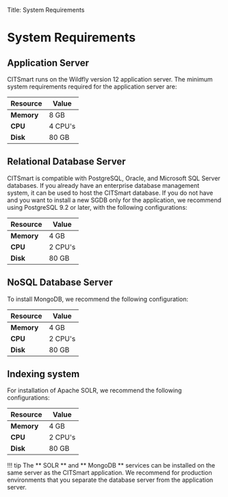 Title: System Requirements

# System Requirements

##	Application Server

CITSmart runs on the Wildfly version 12 application server. The minimum system requirements required for the application server are:

| Resource | Value   |
|---------|---------|
| **Memory** | 8 GB   |
| **CPU**     | 4 CPU's |
| **Disk**   | 80 GB   |

## Relational Database Server

CITSmart is compatible with PostgreSQL, Oracle, and Microsoft SQL Server databases. If you already have an enterprise database management system, it can be used to host the CITSmart database. If you do not have and you want to install a new SGDB only for the application, we recommend using PostgreSQL 9.2 or later, with the following configurations:

| Resource | Value   |
|---------|---------|
| **Memory** | 4 GB   |
| **CPU**     | 2 CPU's |
| **Disk**   | 80 GB   |

## NoSQL Database Server

To install MongoDB, we recommend the following configuration:

| Resource | Value   |
|---------|---------|
| **Memory** | 4 GB   |
| **CPU**     | 2 CPU's |
| **Disk**   | 80 GB   |

## Indexing system

For installation of Apache SOLR, we recommend the following configurations:

| Resource | Value   |
|---------|---------|
| **Memory** | 4 GB   |
| **CPU**     | 2 CPU's |
| **Disk**   | 80 GB   |

!!! tip
     The ** SOLR ** and ** MongoDB ** services can be installed on the same server as the CITSmart application. We recommend for production environments that you separate the database server from the application server.

